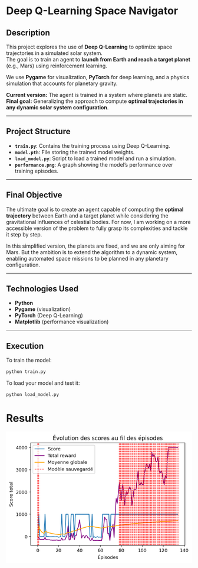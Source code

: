# Deep Q-Learning Space Navigator
## Description  
This project explores the use of **Deep Q-Learning** to optimize space trajectories in a simulated solar system.  
The goal is to train an agent to **launch from Earth and reach a target planet** (e.g., Mars) using reinforcement learning.

We use **Pygame** for visualization, **PyTorch** for deep learning, and a physics simulation that accounts for planetary gravity.

**Current version:** The agent is trained in a system where planets are static.  
**Final goal:** Generalizing the approach to compute **optimal trajectories in any dynamic solar system configuration**.

---

## Project Structure  
- **`train.py`**: Contains the training process using Deep Q-Learning.  
- **`model.pth`**: File storing the trained model weights.  
- **`load_model.py`**: Script to load a trained model and run a simulation.  
- **`performance.png`**: A graph showing the model’s performance over training episodes.  

---

## Final Objective  
The ultimate goal is to create an agent capable of computing the **optimal trajectory** between Earth and a target planet while considering the gravitational influences of celestial bodies. For now, I am working on a more accessible version of the problem to fully grasp its complexities and tackle it step by step.

In this simplified version, the planets are fixed, and we are only aiming for Mars. But the ambition is to extend the algorithm to a dynamic system, enabling automated space missions to be planned in any planetary configuration.

---

## Technologies Used  
- **Python**  
- **Pygame** (visualization)  
- **PyTorch** (Deep Q-Learning)  
- **Matplotlib** (performance visualization)  

---

## Execution  
To train the model:  
```bash
python train.py
```

To load your model and test it:
```bash
python load_model.py
```

# Results
![performance](performance.png)
